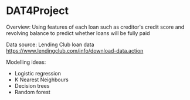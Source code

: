# DAT4Project

Overview: Using features of each loan such as creditor's credit score and revolving balance to predict whether loans will be fully paid 

Data source: Lending Club loan data https://www.lendingclub.com/info/download-data.action 

Modelling ideas: 
- Logistic regression
- K Nearest Neighbours
- Decision trees
- Random forest